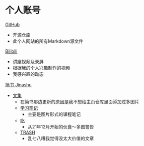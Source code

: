 # 个人账号

[GitHub](https://github.com/Yang-Xijie) 

* 开源仓库
* 此个人网站的所有Markdown源文件

[Bilibili](https://space.bilibili.com/24502827)

* 讲座视频及录屏
* 根据我的个人兴趣制作的视频
* 我感兴趣的动态

[简书 Jinashu](https://www.jianshu.com/u/76b034c9f995)

* [文集](https://www.jianshu.com/u/76b034c9f995)
    * 在简书那边更新的原因是我不想给主页仓库里面添加过多图片
    * [学习笔记](https://www.jianshu.com/nb/51920861)
        * 主要是图片形式的课程笔记 
    * [吃](https://www.jianshu.com/nb/51813647)
        * 从21年12月开始的伙食～多图警告
    * [TRASH](https://www.jianshu.com/nb/43089559)
        * 乱七八糟我觉得没太大价值的文章
